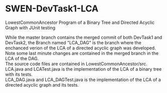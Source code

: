 # SWEN-DevTask1-LCA
LowestCommonAncestor Program of a Binary Tree and Directed Acyclic Graph with JUnit testing

While the master branch contains the merged commit of both DevTask1 and DevTask2, the Branch named "LCA_DAG" is the branch
where the enchanced verion of the LCA of a directed acyclic graph was developed. Note some last minute changes are contained in the merged branch in the LCA of the DAG.  
The source code files are contained in LowestCommonAncestor/src.  
LCA.java and LCATest.java is the implementation of the LCA of a binary tree with its tests.  
LCA_DAG.java and LCA_DAGTest.java is the implementation of the LCA of a directed acyclic graph and its tests.  
